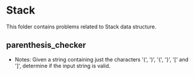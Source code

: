 # Stack

This folder contains problems related to Stack data structure.

## parenthesis_checker
- Notes: Given a string containing just the characters '(', ')', '{', '}', '[' and ']', determine if the input string is valid.